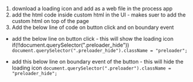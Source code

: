 1. download a loading icon and add as a web file in the process app
2. add the html code inside custom html in the UI - makes suer to add the custom html on top of the page
3. Add the below line of code on button click and on boundary event

- add the below line on button click - this will show the loading icon
if(!!document.querySelector(".preloader_hide"))
		`document.querySelector(".preloader_hide").className = "preloader";`

- add this below line on boundary event of the button - this will hide the loading icon
`document.querySelector(".preloader").className = "preloader_hide";`
